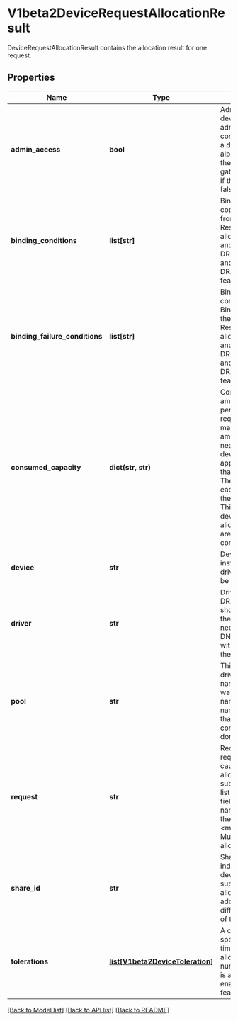 # V1beta2DeviceRequestAllocationResult

DeviceRequestAllocationResult contains the allocation result for one request.
## Properties
Name | Type | Description | Notes
------------ | ------------- | ------------- | -------------
**admin_access** | **bool** | AdminAccess indicates that this device was allocated for administrative access. See the corresponding request field for a definition of mode.  This is an alpha field and requires enabling the DRAAdminAccess feature gate. Admin access is disabled if this field is unset or set to false, otherwise it is enabled. | [optional] 
**binding_conditions** | **list[str]** | BindingConditions contains a copy of the BindingConditions from the corresponding ResourceSlice at the time of allocation.  This is an alpha field and requires enabling the DRADeviceBindingConditions and DRAResourceClaimDeviceStatus feature gates. | [optional] 
**binding_failure_conditions** | **list[str]** | BindingFailureConditions contains a copy of the BindingFailureConditions from the corresponding ResourceSlice at the time of allocation.  This is an alpha field and requires enabling the DRADeviceBindingConditions and DRAResourceClaimDeviceStatus feature gates. | [optional] 
**consumed_capacity** | **dict(str, str)** | ConsumedCapacity tracks the amount of capacity consumed per device as part of the claim request. The consumed amount may differ from the requested amount: it is rounded up to the nearest valid value based on the device’s requestPolicy if applicable (i.e., may not be less than the requested amount).  The total consumed capacity for each device must not exceed the DeviceCapacity&#39;s Value.  This field is populated only for devices that allow multiple allocations. All capacity entries are included, even if the consumed amount is zero. | [optional] 
**device** | **str** | Device references one device instance via its name in the driver&#39;s resource pool. It must be a DNS label. | 
**driver** | **str** | Driver specifies the name of the DRA driver whose kubelet plugin should be invoked to process the allocation once the claim is needed on a node.  Must be a DNS subdomain and should end with a DNS domain owned by the vendor of the driver. | 
**pool** | **str** | This name together with the driver name and the device name field identify which device was allocated (&#x60;&lt;driver name&gt;/&lt;pool name&gt;/&lt;device name&gt;&#x60;).  Must not be longer than 253 characters and may contain one or more DNS sub-domains separated by slashes. | 
**request** | **str** | Request is the name of the request in the claim which caused this device to be allocated. If it references a subrequest in the firstAvailable list on a DeviceRequest, this field must include both the name of the main request and the subrequest using the format &lt;main request&gt;/&lt;subrequest&gt;.  Multiple devices may have been allocated per request. | 
**share_id** | **str** | ShareID uniquely identifies an individual allocation share of the device, used when the device supports multiple simultaneous allocations. It serves as an additional map key to differentiate concurrent shares of the same device. | [optional] 
**tolerations** | [**list[V1beta2DeviceToleration]**](V1beta2DeviceToleration.md) | A copy of all tolerations specified in the request at the time when the device got allocated.  The maximum number of tolerations is 16.  This is an alpha field and requires enabling the DRADeviceTaints feature gate. | [optional] 

[[Back to Model list]](../README.md#documentation-for-models) [[Back to API list]](../README.md#documentation-for-api-endpoints) [[Back to README]](../README.md)


